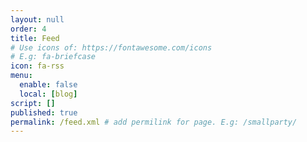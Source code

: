 ```yaml
---
layout: null
order: 4
title: Feed
# Use icons of: https://fontawesome.com/icons
# E.g: fa-briefcase
icon: fa-rss
menu:
  enable: false
  local: [blog]
script: []
published: true
permalink: /feed.xml # add permilink for page. E.g: /smallparty/
---
```


<!-- Do not delete this file! -->

